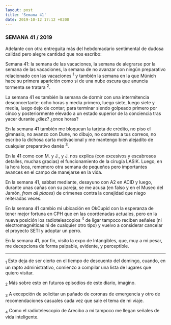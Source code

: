 ```yaml
--- 
layout: post 
title: 'Semana 41' 
date: 2019-10-12 17:12 +0200 
---
```


### SEMANA 41 / 2019

Adelante con otra entreguita más del hebdomadario sentimental de dudosa calidad
pero alegre cantidad que nos escribo:

<!-- more -->

Semana 41: la semana de las vacaciones, la semana de alegrarse por la semana de
las vacaciones, la semana de no avanzar con ningún preparativo relacionado con
las vacaciones <sup>1</sup> y también la semana en la que Múnich hace su
primera aparición como si de una nube oscura que anuncia tormenta se tratara
<sup>2</sup>.

La semana 41 es también la semana de dormir con una intermitencia
desconcertante: ocho horas y media primero, luego siete, luego siete y media,
luego dejo de contar; para terminar siendo golpeado primero por cinco y
posteriormente elevado a un estado superior de la conciencia tras yacer durante
¿diez? ¿once horas?  

En la semana 41 también me bloquean la tarjeta de crédito, no piso el gimnasio,
no avanzo con Dune, no dibujo, no contesto a tus correos, no escribo la dichosa
carta motivacional y me mantengo bien alejadito de cualquier preparativo danés
<sup>3</sup>.

En la 41 como con M. y J., y J. nos explica (con excesivos y escabrosos
detalles, muchas gracias) el funcionamiento de la cirugía LASIK. Luego, en la
hora loca, rememoro otra semana de pequeños pero importantes avances en el
campo de manejarse en la vida.

En la semana 41, sabbat mediante, desayuno con A2 en ACID y luego, durante unas
cañas con su pareja, se me acusa (en falso y en el Museo del Jamón, *from all
places*) de crímenes contra la conejidad que niego reiteradas veces.  

En la semana 41 cambio mi ubicación en OkCupid con la esperanza de tener mejor
fortuna en CPH que en las coordenadas actuales, pero en la nueva posición los
radiotelescopios <sup>4</sup> de ligar tampoco reciben señales (ni electromagnéticas ni de
cualquier otro tipo) y vuelvo a considerar cancelar el proyecto SETI y adoptar
un perro. 

En la semana 41, por fin, visito la expo de Intangibles, que, muy a mi pesar,
me decepciona de forma palpable, evidente, y perceptible.

---

<div class="Footnotes">
<p><sub>1</sub> Esto deja de ser cierto en el tiempo de descuento del domingo,
  cuando, en un rapto administrativo, comienzo a compilar una lista de lugares
  que quiero visitar.</p> 
  <p><sub>2</sub> Más sobre esto en futuros episodios de este diario,
  imagino.</p>
  <p><sub>3</sub> A excepción de solicitar un puñado de coronas de emergencia y
  otro de recomendaciones casuales cada vez que sale el tema de mi viaje.</p>
  <p><sub>4</sub> Como el radiotelescopio de Arecibo a mí tampoco me llegan señales de vida inteligente.</p>
  </div>
